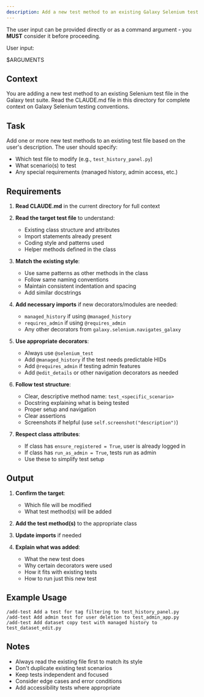 ```yaml
---
description: Add a new test method to an existing Galaxy Selenium test file
---
```


The user input can be provided directly or as a command argument - you **MUST** consider it before proceeding.

User input:

$ARGUMENTS

## Context

You are adding a new test method to an existing Selenium test file in the Galaxy test suite. Read the CLAUDE.md file in this directory for complete context on Galaxy Selenium testing conventions.

## Task

Add one or more new test methods to an existing test file based on the user's description. The user should specify:
- Which test file to modify (e.g., `test_history_panel.py`)
- What scenario(s) to test
- Any special requirements (managed history, admin access, etc.)

## Requirements

1. **Read CLAUDE.md** in the current directory for full context

2. **Read the target test file** to understand:
   - Existing class structure and attributes
   - Import statements already present
   - Coding style and patterns used
   - Helper methods defined in the class

3. **Match the existing style**:
   - Use same patterns as other methods in the class
   - Follow same naming conventions
   - Maintain consistent indentation and spacing
   - Add similar docstrings

4. **Add necessary imports** if new decorators/modules are needed:
   - `managed_history` if using `@managed_history`
   - `requires_admin` if using `@requires_admin`
   - Any other decorators from `galaxy.selenium.navigates_galaxy`

5. **Use appropriate decorators**:
   - Always use `@selenium_test`
   - Add `@managed_history` if the test needs predictable HIDs
   - Add `@requires_admin` if testing admin features
   - Add `@edit_details` or other navigation decorators as needed

6. **Follow test structure**:
   - Clear, descriptive method name: `test_<specific_scenario>`
   - Docstring explaining what is being tested
   - Proper setup and navigation
   - Clear assertions
   - Screenshots if helpful (use `self.screenshot("description")`)

7. **Respect class attributes**:
   - If class has `ensure_registered = True`, user is already logged in
   - If class has `run_as_admin = True`, tests run as admin
   - Use these to simplify test setup

## Output

1. **Confirm the target**:
   - Which file will be modified
   - What test method(s) will be added

2. **Add the test method(s)** to the appropriate class

3. **Update imports** if needed

4. **Explain what was added**:
   - What the new test does
   - Why certain decorators were used
   - How it fits with existing tests
   - How to run just this new test

## Example Usage

```
/add-test Add a test for tag filtering to test_history_panel.py
/add-test Add admin test for user deletion to test_admin_app.py
/add-test Add dataset copy test with managed history to test_dataset_edit.py
```

## Notes

- Always read the existing file first to match its style
- Don't duplicate existing test scenarios
- Keep tests independent and focused
- Consider edge cases and error conditions
- Add accessibility tests where appropriate
